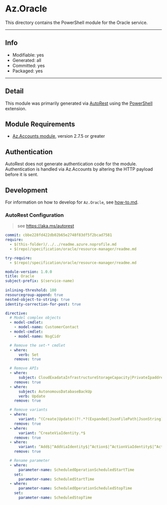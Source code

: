 <!-- region Generated -->
# Az.Oracle
This directory contains the PowerShell module for the Oracle service.

---
## Info
- Modifiable: yes
- Generated: all
- Committed: yes
- Packaged: yes

---
## Detail
This module was primarily generated via [AutoRest](https://github.com/Azure/autorest) using the [PowerShell](https://github.com/Azure/autorest.powershell) extension.

## Module Requirements
- [Az.Accounts module](https://www.powershellgallery.com/packages/Az.Accounts/), version 2.7.5 or greater

## Authentication
AutoRest does not generate authentication code for the module. Authentication is handled via Az.Accounts by altering the HTTP payload before it is sent.

## Development
For information on how to develop for `Az.Oracle`, see [how-to.md](how-to.md).
<!-- endregion -->

### AutoRest Configuration
> see https://aka.ms/autorest

```yaml
commit: cbbe228fd422db02b65e2748f83df5f2bcad7581
require:
  - $(this-folder)/../../readme.azure.noprofile.md
  - $(repo)/specification/oracle/resource-manager/readme.md

try-require: 
  - $(repo)/specification/oracle/resource-manager/readme.md

module-version: 1.0.0
title: Oracle
subject-prefix: $(service-name)
 
inlining-threshold: 100
resourcegroup-append: true
nested-object-to-string: true
identity-correction-for-post: true

directive:
  # Model complex objects
  - model-cmdlet:
    - model-name: CustomerContact
  - model-cmdlet:
    - model-name: NsgCidr

  # Remove the set-* cmdlet
  - where:
      verb: Set
    remove: true

  # Remove APIs
  - where:
      subject: CloudExadataInfrastructureStorageCapacity|PrivateIpaddress|SystemVersion|VirtualNetworkAddress|AutonomousDatabaseWallet|ShrinkAutonomousDatabase|OracleSubscription
    remove: true
  - where:
      subject: AutonomousDatabaseBackUp
      verb: Update
    remove: true

  # Remove variants
  - where:
      variant: ^(Create|Update)(?!.*?(Expanded|JsonFilePath|JsonString))
    remove: true
  - where:
      variant: ^CreateViaIdentity.*$
    remove: true
  - where:
      variant: ^Add$|^AddViaIdentity$|^Action$|^ActionViaIdentity$|^ActionViaIdentityCloudVMCluster$|^Switchover$|^SwitchoverViaIdentity$
    remove: true

  # Rename parameter
  - where:  
      parameter-name: ScheduledOperationScheduledStartTime
    set: 
      parameter-name: ScheduledStartTime
  - where:  
      parameter-name: ScheduledOperationScheduledStopTime
    set: 
      parameter-name: ScheduledStopTime
```
